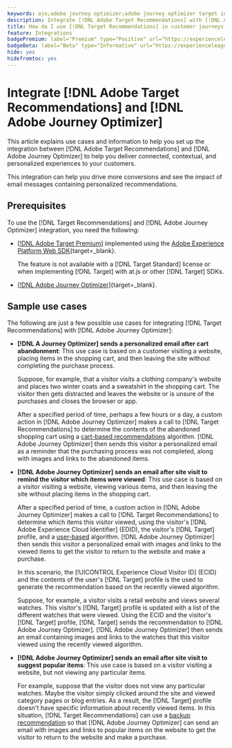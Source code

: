 ```yaml
---
keywords: ajo;adobe journey optimizer;adobe journey optimizer target integration;recommendations;target recommendations;integration
description: Integrate [!DNL Adobe Target Recommendations] with [!DNL Adobe Journey Optimizer].
title: How do I use [!DNL Target Recommendations] in customer journeys using [!DNL Adobe Journey Optimizer]?
feature: Integrations
badgePremium: label="Premium" type="Positive" url="https://experienceleague.adobe.com/docs/target/using/introduction/intro.html?lang=en#premium newtab=true" tooltip="See what's included in Target Premium."
badgeBeta: label="Beta" type="Informative" url="https://experienceleague.adobe.com/docs/target/using/introduction/intro.html#beta newtab=true" tooltip="What are Beta features in [!DNL Adobe Target]."
hide: yes
hidefromtoc: yes
---
```

# Integrate [!DNL Adobe Target Recommendations] and [!DNL Adobe Journey Optimizer]

This article explains use cases and information to help you set up the integration between [!DNL Adobe Target Recommendations] and [!DNL Adobe Journey Optimizer] to help you deliver connected, contextual, and personalized experiences to your customers.

This integration can help you drive more conversions and see the impact of email messages containing personalized recommendations.

## Prerequisites 

To use the [!DNL Target Recommendations] and [!DNL Adobe Journey Optimizer] integration, you need the following:

* [[!DNL Adobe Target Premium]](/help/main/c-intro/intro.md#premium) implemented using the [Adobe Experience Platform Web SDK](https://experienceleague.adobe.com/docs/target-dev/developer/client-side/aep-web-sdk.html){target=_blank}.

  The feature is not available with a [!DNL Target Standard] license or when implementing [!DNL Target] with at.js or other [!DNL Target] SDKs.

* [[!DNL Adobe Journey Optimizer]](https://experienceleague.adobe.com/docs/journey-optimizer/using/ajo-home.html){target=_blank}.

## Sample use cases

The following are just a few possible use cases for integrating [!DNL Target Recommendations] with [!DNL Adobe Journey Optimizer]: 

* **[!DNL A Journey Optimizer] sends a personalized email after cart abandonment**: This use case is based on a customer visiting a website, placing items in the shopping cart, and then leaving the site without completing the purchase process. 

  Suppose, for example, that a visitor visits a clothing company's website and places two winter coats and a sweatshirt in the shopping cart. The visitor then gets distracted and leaves the website or is unsure of the purchases and closes the browser or app. 

  After a specified period of time, perhaps a few hours or a day, a custom action in [!DNL Adobe Journey Optimizer] makes a call to [!DNL Target Recommendations] to determine the contents of the abandoned shopping cart using a [cart-based recommendations](/help/main/c-recommendations/c-algorithms/base-the-recommendation-on-a-recommendation-key.md) algorithm. [!DNL Adobe Journey Optimizer] then sends this visitor a personalized email as a reminder that the purchasing process was not completed, along with images and links to the abandoned items.

* **[!DNL Adobe Journey Optimizer] sends an email after site visit to remind the visitor which items were viewed**: This use case is based on a visitor visiting a website, viewing various items, and then leaving the site without placing items in the shopping cart.

  After a specified period of time, a custom action in [!DNL Adobe Journey Optimizer] makes a call to [!DNL Target Recommendations] to determine which items this visitor viewed, using the visitor's [!DNL Adobe Experience Cloud Identifier] (EDID), the visitor's [!DNL Target] profile, and a [user-based](/help/main/c-recommendations/c-algorithms/base-the-recommendation-on-a-recommendation-key.md) algorithm. [!DNL Adobe Journey Optimizer] then sends this visitor a personalized email with images and links to the viewed items to get the visitor to return to the website and make a purchase.
  
  In this scenario, the [!UICONTROL Experience Cloud Visitor ID] (ECID) and the contents of the user's [!DNL Target] profile is the used to generate the recommendation based on the recently viewed algorithm. 
  
  Suppose, for example, a visitor visits a retail website and views several watches. This visitor's [!DNL Target] profile is updated with a list of the different watches that were viewed. Using the ECID and the visitor's [!DNL Target] profile, [!DNL Target] sends the recommendation to [!DNL Adobe Journey Optimizer]. [!DNL Adobe Journey Optimizer] then sends an email containing images and links to the watches that this visitor viewed using the recently viewed algorithm.

* **[!DNL Adobe Journey Optimizer] sends an email after site visit to suggest popular items**: This use case is based on a visitor visiting a website, but not viewing any particular items.
  
  For example, suppose that the visitor does not view any particular watches. Maybe the visitor simply clicked around the site and viewed category pages or blog entries. As a result, the [!DNL Target] profile doesn't have specific information about recently viewed items. In this situation, [!DNL Target Recommendations] can use a [backup recommendation](/help/main/c-recommendations/c-algorithms/backup-recs.md) so that [!DNL Adobe Journey Optimizer] can send an email with images and links to popular items on the website to get the visitor to return to the website and make a purchase.


